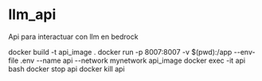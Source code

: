 # llm_api
Api para interactuar con llm en bedrock


docker build -t api_image .
docker run -p 8007:8007 -v $(pwd):/app --env-file .env --name api --network mynetwork api_image
docker exec -it api bash
docker stop api
docker kill api